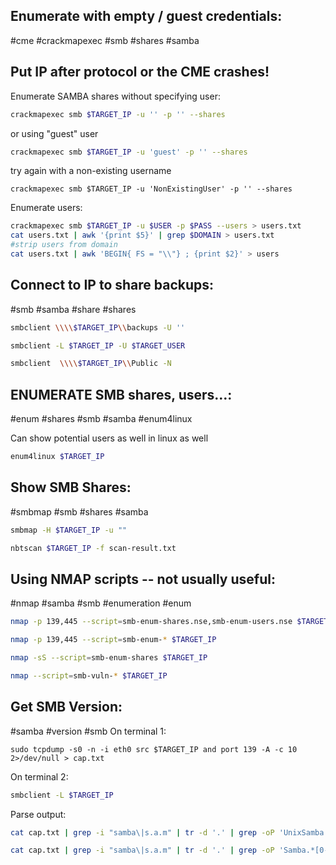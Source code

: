 
Enumerate with empty / guest credentials:
---
#cme #crackmapexec #smb #shares #samba

Put IP after protocol or the CME crashes!
---

Enumerate SAMBA shares without specifying user:
```bash
crackmapexec smb $TARGET_IP -u '' -p '' --shares
```

or using "guest" user

```bash
crackmapexec smb $TARGET_IP -u 'guest' -p '' --shares
```

try again with a non-existing username

```shell
crackmapexec smb $TARGET_IP -u 'NonExistingUser' -p '' --shares
```
Enumerate users:
```sh
crackmapexec smb $TARGET_IP -u $USER -p $PASS --users > users.txt
cat users.txt | awk '{print $5}' | grep $DOMAIN > users.txt
#strip users from domain
cat users.txt | awk 'BEGIN{ FS = "\\"} ; {print $2}' > users
```

Connect to IP to share backups:
---
#smb #samba #share #shares

```bash
smbclient \\\\$TARGET_IP\\backups -U ''
```

```bash
smbclient -L $TARGET_IP -U $TARGET_USER
```

```bash
smbclient  \\\\$TARGET_IP\\Public -N
```

**ENUMERATE SMB shares, users…:**
---
#enum #shares #smb #samba #enum4linux

Can show potential users as well in linux as well

```bash
enum4linux $TARGET_IP
```

Show SMB Shares:
---
#smbmap #smb #shares #samba

```bash
smbmap -H $TARGET_IP -u ""
```

```bash
nbtscan $TARGET_IP -f scan-result.txt
```

**Using NMAP scripts -- not usually useful:**
---
#nmap #samba #smb #enumeration #enum 

```bash
nmap -p 139,445 --script=smb-enum-shares.nse,smb-enum-users.nse $TARGET_IP
```

```bash
nmap -p 139,445 --script=smb-enum-* $TARGET_IP
```

```bash
nmap -sS --script=smb-enum-shares $TARGET_IP
```

```bash
nmap --script=smb-vuln-* $TARGET_IP
```

Get SMB Version:
---
#samba #version #smb 
On terminal 1:
```
sudo tcpdump -s0 -n -i eth0 src $TARGET_IP and port 139 -A -c 10 2>/dev/null > cap.txt
```

On terminal 2:
```bash
smbclient -L $TARGET_IP
```

Parse output:
```bash
cat cap.txt | grep -i "samba\|s.a.m" | tr -d '.' | grep -oP 'UnixSamba.*[0-9a-z]' | tr -d '\n'
```

```bash
cat cap.txt | grep -i "samba\|s.a.m" | tr -d '.' | grep -oP 'Samba.*[0-9a-z]' | tr -d '\n'
```